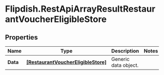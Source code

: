 # Flipdish.RestApiArrayResultRestaurantVoucherEligibleStore

## Properties

Name | Type | Description | Notes
------------ | ------------- | ------------- | -------------
**Data** | [**[RestaurantVoucherEligibleStore]**](RestaurantVoucherEligibleStore.md) | Generic data object. | 


